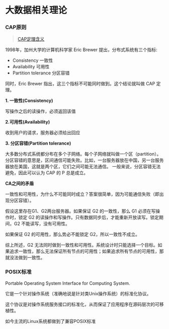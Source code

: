 # 大数据相关理论

### CAP原则

> [CAP定理含义](http://www.ruanyifeng.com/blog/2018/07/cap.html)

1998年，加州大学的计算机科学家 Eric Brewer 提出，分布式系统有三个指标:

* Consistency  一致性
* Availability  可用性
* Partition tolerance  分区容错

同时，Eric Brewer 指出，这三个指标不可能同时做到。这个结论就叫做 CAP 定理。  

**1. 一致性(Consistency)**

写操作之后的读操作，必须返回该值 

**2.可用性(Availability)** 

收到用户的请求，服务器必须给出回应

**3. 分区容错(Partition tolerance)**

大多数分布式系统都分布在多个子网络。每个子网络就叫做一个区（partition）。分区容错的意思是，区间通信可能失败。比如，一台服务器放在中国，另一台服务器放在美国，这就是两个区，它们之间可能无法通信。 一般来说，分区容错无法避免，因此可以认为 CAP 的 P 总是成立。

**CA之间的矛盾**

一致性和可用性，为什么不可能同时成立？答案很简单，因为可能通信失败（即出现分区容错）。

假设这里存在G1、G2两台服务器。如果保证 G2 的一致性，那么 G1 必须在写操作时，锁定 G2 的读操作和写操作。只有数据同步后，才能重新开放读写。锁定期间，G2 不能读写，没有可用性。

如果保证 G2 的可用性，那么势必不能锁定 G2，所以一致性不成立。

综上所述，G2 无法同时做到一致性和可用性。系统设计时只能选择一个目标。如果追求一致性，那么无法保证所有节点的可用性；如果追求所有节点的可用性，那就没法做到一致性。

### POSIX标准

Portable Operating System Interface for Computing System.

它是一个针对操作系统（准确地说是针对类Unix操作系统）的标准化协议。

这个协议是对操作系统服务接口的标准化，从而保证了应用程序在源码层次的可移植性。

如今主流的Linux系统都做到了兼容POSIX标准
